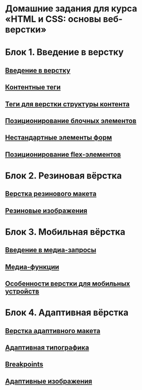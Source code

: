 # Домашние задания для курса «HTML и CSS: основы веб-верстки»

# Блок 1. Введение в верстку
##  [Введение в верстку](introduction-html-css/)
##  [Контентные теги](content-tags/)
##  [Теги для верстки структуры контента](content-structure-tags/)
##  [Позиционирование блочных элементов](block-elements-positioning/)
##  [Нестандартные элементы форм](form-elements/)
##  [Позиционирование flex-элементов](flex-elements-positioning/)

# Блок 2. Резиновая вёрстка
## [Верстка резинового макета](fluid/)  
## [Резиновые изображения](fluid-images/)  

# Блок 3. Мобильная вёрстка
## [Введение в медиа-запросы](media-types/)  
## [Медиа-функции](media-features/)  
## [Особенности верстки для мобильных устройств](mobile-graphic/)  

# Блок 4. Адаптивная вёрстка
## [Верстка адаптивного макета](adaptive-layout/)  
## [Адаптивная типографика](adaptive-typography/)  
## [Breakpoints](breakpoints/)  
## [Адаптивные изображения](adaptive-images/)  
